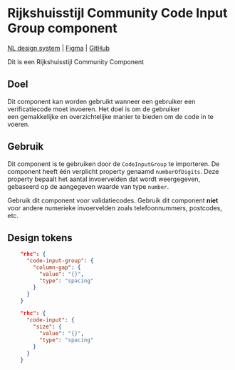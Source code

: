 <!-- @license CC0-1.0 -->

# Rijkshuisstijl Community Code Input Group component

[NL design system](https://www.nldesignsystem.nl/) | [Figma](https://www.figma.com/design/H4hSqpPbvFMLklDZgswwgd/NLDS---Rijkshuisstijl---Templates?node-id=4652-10195&node-type=frame&t=b4RSbycsPxEdIHZ6-0) | [GitHub](https://github.com/nl-design-system/rijkshuisstijl-community/issues/823)

Dit is een Rijkshuisstijl Community Component

## Doel

Dit component kan worden gebruikt wanneer een gebruiker een verificatiecode moet invoeren. Het doel is om de gebruiker  
een gemakkelijke en overzichtelijke manier te bieden om de code in te voeren.

## Gebruik

Dit component is te gebruiken door de `CodeInputGroup` te importeren. De component heeft één verplicht property genaamd
`numberOfDigits`. Deze property bepaalt het aantal invoervelden dat wordt weergegeven, gebaseerd op de aangegeven waarde
van type `number`.

Gebruik dit component voor validatiecodes.
Gebruik dit component **niet** voor andere numerieke invoervelden zoals telefoonnummers, postcodes, etc.

## Design tokens

```JSON
    "rhc": {
      "code-input-group": {
        "column-gap": {
          "value": "{}",
          "type": "spacing"
        }
      }
    }

    "rhc": {
      "code-input": {
        "size": {
          "value": "{}",
          "type": "spacing"
        }
      }
    }
```
